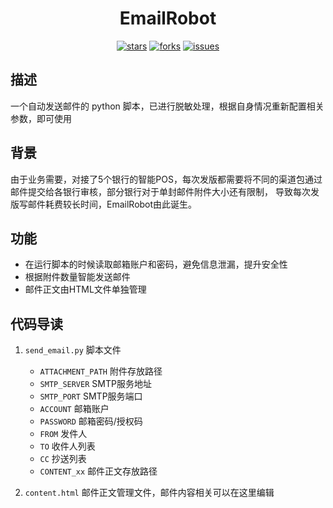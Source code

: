 <h1 align="center">EmailRobot</h1>
<p align="center">
    <a href="https://github.com/ASCII13/EmailRobot/stargazers"><img alt="stars" src="https://img.shields.io/github/stars/ASCII13/EmailRobot"></a>
    <a href="https://github.com/ASCII13/EmailRobot/network"><img alt="forks" src="https://img.shields.io/github/forks/ASCII13/EmailRobot"></a>
    <a href="https://github.com/ASCII13/EmailRobot/issues"><img alt="issues" src="https://img.shields.io/github/issues/ASCII13/EmailRobot"></a>
</p>

## 描述
一个自动发送邮件的 python 脚本，已进行脱敏处理，根据自身情况重新配置相关参数，即可使用

## 背景
由于业务需要，对接了5个银行的智能POS，每次发版都需要将不同的渠道包通过邮件提交给各银行审核，部分银行对于单封邮件附件大小还有限制，
导致每次发版写邮件耗费较长时间，EmailRobot由此诞生。

## 功能
* 在运行脚本的时候读取邮箱账户和密码，避免信息泄漏，提升安全性
* 根据附件数量智能发送邮件
* 邮件正文由HTML文件单独管理

## 代码导读
1. `send_email.py` 脚本文件
    - `ATTACHMENT_PATH` 附件存放路径
    - `SMTP_SERVER` SMTP服务地址
    - `SMTP_PORT` SMTP服务端口
    - `ACCOUNT` 邮箱账户
    - `PASSWORD` 邮箱密码/授权码
    - `FROM` 发件人
    - `TO` 收件人列表
    - `CC` 抄送列表
    - `CONTENT_xx` 邮件正文存放路径
 
2. `content.html` 邮件正文管理文件，邮件内容相关可以在这里编辑

